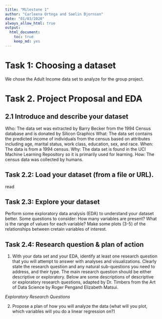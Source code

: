 ```yaml
---
title: "Milestone 1"
author: "Carleena Ortega and Saelin Bjornson"
date: "01/03/2020"
always_allow_html: true
output: 
  html_document:
    toc: true
    keep_md: yes
---
```



# Task 1: Choosing a dataset

We chose the Adult Income data set to analyze for the group project.

# Task 2. Project Proposal and EDA

## 2.1 Introduce and describe your dataset

Who: The data set was extracted by Barry Becker from the 1994 Census database and is donated by Silicon Graphics 
What: The data set contains the predicted income of individuals from the census based on attributes including age, marital status, work class, education, sex, and race.
When: The data is from a 1994 census.
Why: The data set is found in the UCI Machine Learning Repository so it is primarily used for learning.
How: The census data was collected by humans.

## Task 2.2: Load your dataset (from a file or URL).
read


## Task 2.3: Explore your dataset
Perform some exploratory data analysis (EDA) to understand your dataset better. Some questions to consider:
How many variables are present?
What is the range of values for each variable?
Make some plots (3-5) of the relationships between cretain variables of interest.

## Task 2.4: Research question & plan of action
1. With your data set and your EDA, identify at least one research question that you will attempt to answer with analyses and visualizations. Clearly state the research question and any natural sub-questions you need to address, and their type. The main research question should be either descriptive or exploratory.
Below are some descriptions of descriptive or exploratory research questions, adapted by Dr. Timbers from the Art of Data Science by Roger Pengand Elizabeth Matsui. 

*Exploratory Research Questions* 

2. Propose a plan of how you will analyze the data (what will you plot, which variables will you do a linear regression on?)
